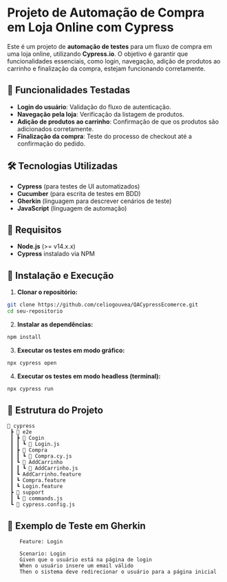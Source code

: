 # Projeto de Automação de Compra em Loja Online com Cypress

Este é um projeto de **automação de testes** para um fluxo de compra em uma loja online, utilizando **Cypress.io**. O objetivo é garantir que funcionalidades essenciais, como login, navegação, adição de produtos ao carrinho e finalização da compra, estejam funcionando corretamente.

## 📌 Funcionalidades Testadas

- **Login do usuário**: Validação do fluxo de autenticação.
- **Navegação pela loja**: Verificação da listagem de produtos.
- **Adição de produtos ao carrinho**: Confirmação de que os produtos são adicionados corretamente.
- **Finalização da compra**: Teste do processo de checkout até a confirmação do pedido.

## 🛠️ Tecnologias Utilizadas

- **Cypress** (para testes de UI automatizados)
- **Cucumber** (para escrita de testes em BDD)
- **Gherkin** (linguagem para descrever cenários de teste)
- **JavaScript** (linguagem de automação)

## 📌 Requisitos

- **Node.js** (>= v14.x.x)
- **Cypress** instalado via NPM

## 🚀 Instalação e Execução

1. **Clonar o repositório:**
```bash
git clone https://github.com/celiogouvea/QACypressEcomerce.git
cd seu-repositorio
```

2. **Instalar as dependências:**
```bash
npm install
```

3. **Executar os testes em modo gráfico:**
```bash
npx cypress open
```

4. **Executar os testes em modo headless (terminal):**
```bash
npx cypress run
```

## 📝 Estrutura do Projeto

```
📂 cypress
 ┣ 📂 e2e
 ┃ ┣ 📂 Cogin
 ┃ ┃ ┗ 📜 Login.js
 ┃ ┣ 📂 Compra
 ┃ ┃ ┗ 📜 Compra.cy.js
 ┃ ┗ 📂 AddCarrinho
 ┃ ┃ ┗ 📜 AddCarrinho.js
 ┃ ┗ AddCarrinho.feature
 ┃ ┗ Compra.feature
 ┃ ┗ Login.feature
 ┣ 📂 support
 ┃ ┗ 📜 commands.js
 ┗ 📜 cypress.config.js
```

## 📌 Exemplo de Teste em Gherkin

```gherkin
    Feature: Login

    Scenario: Login
    Given que o usuário está na página de login
    When o usuário insere um email válido
    Then o sistema deve redirecionar o usuário para a página inicial
```
